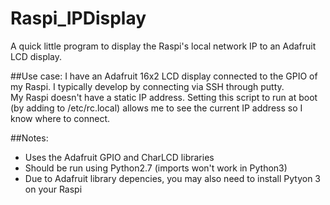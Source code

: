 # Raspi_IPDisplay
A quick little program to display the Raspi's local network IP to an Adafruit LCD display. 

##Use case: 
I have an Adafruit 16x2 LCD display connected to the GPIO of my Raspi. I typically develop by connecting via SSH through putty.  
My Raspi doesn't have a static IP address. 
Setting this script to run at boot (by adding to /etc/rc.local) allows me to see the current IP address so I know where to connect. 

##Notes: 
- Uses the Adafruit GPIO and CharLCD libraries
- Should be run using Python2.7 (imports won't work in Python3)
- Due to Adafruit library depencies, you may also need to install Pytyon 3 on your Raspi
